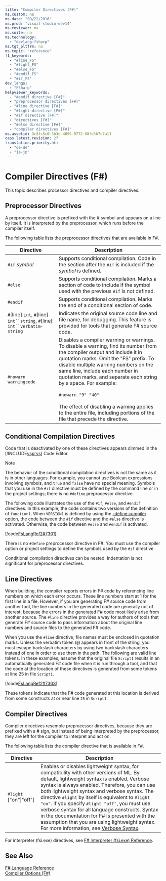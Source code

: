```yaml
---
title: "Compiler Directives (F#)"
ms.custom: na
ms.date: "09/22/2016"
ms.prod: "visual-studio-dev14"
ms.reviewer: na
ms.suite: na
ms.technology: 
  - "devlang-fsharp"
ms.tgt_pltfrm: na
ms.topic: "reference"
f1_keywords: 
  - "#line_FS"
  - "#light_FS"
  - "#else_FS"
  - "#endif_FS"
  - "#if_FS"
dev_langs: 
  - "FSharp"
helpviewer_keywords: 
  - "#endif directive [F#]"
  - "preprocessor directives [F#]"
  - "#line directive [F#]"
  - "#light directive [F#]"
  - "#if directive [F#]"
  - "directives [F#]"
  - "#else directive [F#]"
  - "compiler directives [F#]"
ms.assetid: 3c8fc5c0-5b3e-4096-9772-68fd3b7c7a11
caps.latest.revision: 27
translation.priority.ht: 
  - "de-de"
  - "ja-jp"
---
```

# Compiler Directives (F#)
This topic describes processor directives and compiler directives.  
  
## Preprocessor Directives  
 A preprocessor directive is prefixed with the # symbol and appears on a line by itself. It is interpreted by the preprocessor, which runs before the compiler itself.  
  
 The following table lists the preprocessor directives that are available in F#.  
  
|Directive|Description|  
|---------------|-----------------|  
|`#if` *symbol*|Supports conditional compilation. Code in the section after the `#if` is included if the *symbol* is defined.|  
|`#else`|Supports conditional compilation. Marks a section of code to include if the symbol used with the previous `#if` is not defined.|  
|`#endif`|Supports conditional compilation. Marks the end of a conditional section of code.|  
|`#`[line] `int`, `#`[line] `int``string`, `#`[line] `int``verbatim-string`|Indicates the original source code line and file name, for debugging. This feature is provided for tools that generate F# source code.|  
|`#nowarn` `warningcode`|Disables a compiler warning or warnings. To disable a warning, find its number from the compiler output and include it in quotation marks. Omit the "FS" prefix. To disable multiple warning numbers on the same line, include each number in quotation marks, and separate each string by a space. For example:<br /><br /> `#nowarn "9" "40"`<br /><br /> The effect of disabling a warning applies to the entire file, including portions of the file that precede the directive.|  
  
## Conditional Compilation Directives  
 Code that is deactivated by one of these directives appears dimmed in the [!INCLUDE[vsprvs](../vs140/includes/vsprvs_md.md)] Code Editor.  
  
> [!NOTE]
>  The behavior of the conditional compilation directives is not the same as it is in other languages. For example, you cannot use Boolean expressions involving symbols, and `true` and `false` have no special meaning. Symbols that you use in the `#if` directive must be defined by the command line or in the project settings; there is no `#define` preprocessor directive.  
  
 The following code illustrates the use of the `#if`, `#else`, and `#endif` directives. In this example, the code contains two versions of the definition of `function1`. When `VERSION1` is defined by using the [-define compiler option](../vs140/compiler-options--fsharp-.md), the code between the `#if` directive and the `#else` directive is activated. Otherwise, the code between `#else` and `#endif` is activated.  
  
 [!code[FsLangRef2#7301](../vs140/codesnippet/FSharp/compiler-directives--fsharp-_1.fs)]  
  
 There is no `#define` preprocessor directive in F#. You must use the compiler option or project settings to define the symbols used by the `#if` directive.  
  
 Conditional compilation directives can be nested. Indentation is not significant for preprocessor directives.  
  
## Line Directives  
 When building, the compiler reports errors in F# code by referencing line numbers on which each error occurs. These line numbers start at 1 for the first line in a file. However, if you are generating F# source code from another tool, the line numbers in the generated code are generally not of interest, because the errors in the generated F# code most likely arise from another source. The `#line` directive provides a way for authors of tools that generate F# source code to pass information about the original line numbers and source files to the generated F# code.  
  
 When you use the `#line` directive, file names must be enclosed in quotation marks. Unless the verbatim token (`@`) appears in front of the string, you must escape backslash characters by using two backslash characters instead of one in order to use them in the path. The following are valid line tokens. In these examples, assume that the original file `Script1` results in an automatically generated F# code file when it is run through a tool, and that the code at the location of these directives is generated from some tokens at line 25 in file `Script1`.  
  
 [!code[FsLangRef2#7303](../vs140/codesnippet/FSharp/compiler-directives--fsharp-_2.fs)]  
  
 These tokens indicate that the F# code generated at this location is derived from some constructs at or near line `25` in `Script1`.  
  
## Compiler Directives  
 Compiler directives resemble preprocessor directives, because they are prefixed with a # sign, but instead of being interpreted by the preprocessor, they are left for the compiler to interpret and act on.  
  
 The following table lists the compiler directive that is available in F#.  
  
|Directive|Description|  
|---------------|-----------------|  
|`#light` ["on"&#124;"off"]|Enables or disables lightweight syntax, for compatibility with other versions of ML. By default, lightweight syntax is enabled. Verbose syntax is always enabled. Therefore, you can use both lightweight syntax and verbose syntax. The directive `#light` by itself is equivalent to `#light "on"`. If you specify `#light "off"`, you must use verbose syntax for all language constructs. Syntax in the documentation for F# is presented with the assumption that you are using lightweight syntax. For more information, see [Verbose Syntax](../vs140/verbose-syntax--fsharp-.md).|  
  
 For interpreter (fsi.exe) directives, see [F# Interpreter (fsi.exe) Reference](../vs140/fsharp-interactive--fsi.exe--reference.md).  
  
## See Also  
 [F# Language Reference](../vs140/fsharp-language-reference.md)   
 [Compiler Options (F#)](../vs140/compiler-options--fsharp-.md)